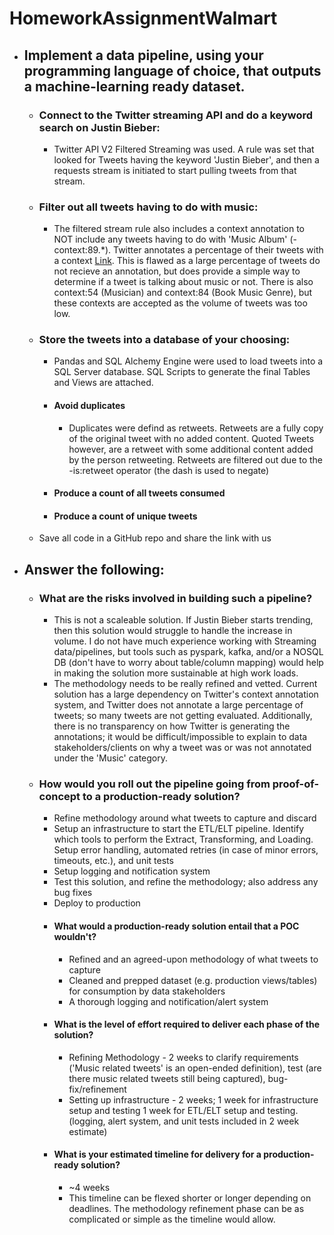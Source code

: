 # HomeworkAssignmentWalmart

* ## Implement a data pipeline, using your programming language of choice, that outputs a machine-learning ready dataset. ##
  * ### Connect to the Twitter streaming API and do a keyword search on Justin Bieber: ###
      * Twitter API V2 Filtered Streaming was used. A rule was set that looked for Tweets having the keyword 'Justin Bieber', and then a requests stream is initiated to start pulling tweets from that stream.
  * ### Filter out all tweets having to do with music: ###
      * The filtered stream rule also includes a context annotation to NOT include any tweets having to do with 'Music Album' (-context:89.*). Twitter annotates a percentage of their tweets with a context [Link](https://developer.twitter.com/en/docs/twitter-api/annotations/faq). This is flawed as a large percentage of tweets do not recieve an annotation, but does provide a simple way to determine if a tweet is talking about music or not. There is also context:54 (Musician) and context:84 (Book Music Genre), but these contexts are accepted as the volume of tweets was too low.
  * ### Store the tweets into a database of your choosing: ###   
    * Pandas and SQL Alchemy Engine were used to load tweets into a SQL Server database. SQL Scripts to generate the final Tables and Views are attached. 
    * #### Avoid duplicates ####  
        * Duplicates were defind as retweets. Retweets are a fully copy of the original tweet with no added content. Quoted Tweets however, are a retweet with some additional content added by the person retweeting. Retweets are filtered out due to the -is:retweet operator (the dash is used to negate)
    * #### Produce a count of all tweets consumed ####
    * #### Produce a count of unique tweets ####
  * Save all code in a GitHub repo and share the link with us
* ## Answer the following: ##
    * ### What are the risks involved in building such a pipeline? ###  
        * This is not a scaleable solution. If Justin Bieber starts trending, then this solution would struggle to handle the increase in volume. I do not have much experience working with Streaming data/pipelines, but tools such as pyspark, kafka, and/or a NOSQL DB (don't have to worry about table/column mapping) would help in making the solution more sustainable at high work loads.
        * The methodology needs to be really refined and vetted. Current solution has a large dependency on Twitter's context annotation system, and Twitter does not annotate a large percentage of tweets; so many tweets are not getting evaluated. Additionally, there is no transparency on how Twitter is generating the annotations; it would be difficult/impossible to explain to data stakeholders/clients on why a tweet was or was not annotated under the 'Music' category.
    * ### How would you roll out the pipeline going from proof-of-concept to a production-ready solution? ###
      * Refine methodology around what tweets to capture and discard
      * Setup an infrastructure to start the ETL/ELT pipeline. Identify which tools to perform the Extract, Transforming, and Loading. Setup error handling, automated retries (in case of minor errors, timeouts, etc.), and unit tests
      * Setup logging and notification system
      * Test this solution, and refine the methodology; also address any bug fixes
      * Deploy to production
      * #### What would a production-ready solution entail that a POC wouldn't? ####
        * Refined and an agreed-upon methodology of what tweets to capture
        * Cleaned and prepped dataset (e.g. production views/tables) for consumption by data stakeholders
        * A thorough logging and notification/alert system
      * #### What is the level of effort required to deliver each phase of the solution? ####
        * Refining Methodology - 2 weeks to clarify requirements ('Music related tweets' is an open-ended definition), test (are there music related tweets still being captured), bug-fix/refinement
        * Setting up infrastructure - 2 weeks; 1 week for infrastructure setup and testing 1 week for ETL/ELT setup and testing. (logging, alert system, and unit tests included in 2 week estimate)
      * #### What is your estimated timeline for delivery for a production-ready solution? ####
        * ~4 weeks
        * This timeline can be flexed shorter or longer depending on deadlines. The methodology refinement phase can be as complicated or simple as the timeline would allow. 
